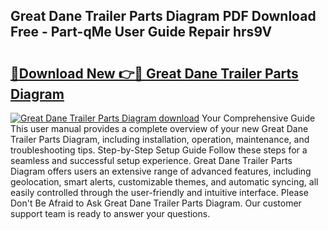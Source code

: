 ## Great Dane Trailer Parts Diagram PDF Download Free - Part-qMe User Guide Repair hrs9V

# <h2><a href="http://dft8ty.blite.top/?on=Great+Dane+Trailer+Parts+Diagram">🔗Download New 👉🔴 Great Dane Trailer Parts Diagram</a></h2>

[![Great Dane Trailer Parts Diagram download](https://i.imgur.com/lujVjoI.png)](http://dft8ty.blite.top/?on=Great+Dane+Trailer+Parts+Diagram)
Your Comprehensive Guide This user manual provides a complete overview of your new Great Dane Trailer Parts Diagram, including installation, operation, maintenance, and troubleshooting tips. Step-by-Step Setup Guide Follow these steps for a seamless and successful setup experience. Great Dane Trailer Parts Diagram offers users an extensive range of advanced features, including geolocation, smart alerts, customizable themes, and automatic syncing, all easily controlled through the user-friendly and intuitive interface. Please Don't Be Afraid to Ask Great Dane Trailer Parts Diagram. Our customer support team is ready to answer your questions.
